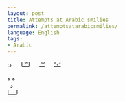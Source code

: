 ```yaml
---
layout: post
title: Attempts at Arabic smilies
permalink: /attemptsatarabicsmilies/
language: English
tags:
- Arabic
---
```


&#x202b;
&emsp; ـَدـْ
&emsp; ـْـْـ
&emsp; لـْـْـا
&emsp; د:



&#x202b;
ه  ه  
&ensp;د  
لــــا  
